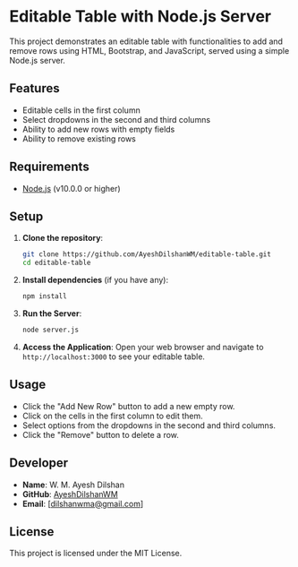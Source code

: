 # Editable Table with Node.js Server

This project demonstrates an editable table with functionalities to add and remove rows using HTML, Bootstrap, and JavaScript, served using a simple Node.js server.

## Features

- Editable cells in the first column
- Select dropdowns in the second and third columns
- Ability to add new rows with empty fields
- Ability to remove existing rows

## Requirements

- [Node.js](https://nodejs.org/) (v10.0.0 or higher)

## Setup

1. **Clone the repository**:
    ```bash
    git clone https://github.com/AyeshDilshanWM/editable-table.git
    cd editable-table
    ```

2. **Install dependencies** (if you have any):
    ```bash
    npm install
    ```

3. **Run the Server**:
    ```bash
    node server.js
    ```

4. **Access the Application**:
   Open your web browser and navigate to `http://localhost:3000` to see your editable table.

## Usage

- Click the "Add New Row" button to add a new empty row.
- Click on the cells in the first column to edit them.
- Select options from the dropdowns in the second and third columns.
- Click the "Remove" button to delete a row.

## Developer

- **Name**: W. M. Ayesh Dilshan
- **GitHub**: [AyeshDilshanWM](https://github.com/AyeshDilshanWM)
- **Email**: [dilshanwma@gmail.com]

## License

This project is licensed under the MIT License.

